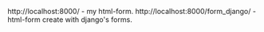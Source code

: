http://localhost:8000/ - my html-form.
http://localhost:8000/form_django/ - html-form create with django's forms.